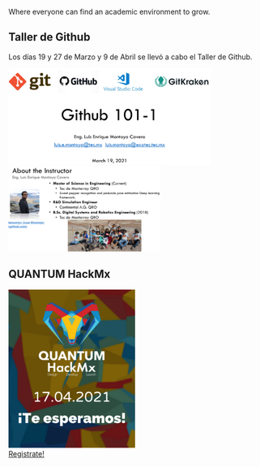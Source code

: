 Where everyone can find an academic environment to grow.

## Taller de Github

Los días 19 y 27 de Marzo y 9 de Abril se llevó a cabo el Taller de Github.

<img src="TallerGitHub.png" width="400"><img src="Instructor.png" width="300">

## QUANTUM HackMx

<a href="http://hackmx.mx/" target="_blank"><img src="Quantum.png" alt="Hackathon Mx" width="250"></a>
<br>
[Registrate!](http://hackmx.mx/)



